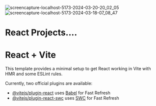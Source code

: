 ![screencapture-localhost-5173-2024-03-20-20_02_05](https://github.com/kashifjhanjaria/React-Project-Series-..-Season-One/assets/35094497/7f08953f-9dd6-43e6-83e1-1ed7dced3209)
![screencapture-localhost-5173-2024-03-18-07_08_47](https://github.com/kashifjhanjaria/React-Project-Series-..-Season-One/assets/35094497/493b7aac-21c5-4b05-a776-c71e40458d25)
# React Projects....
# React + Vite

This template provides a minimal setup to get React working in Vite with HMR and some ESLint rules.

Currently, two official plugins are available:

- [@vitejs/plugin-react](https://github.com/vitejs/vite-plugin-react/blob/main/packages/plugin-react/README.md) uses [Babel](https://babeljs.io/) for Fast Refresh
- [@vitejs/plugin-react-swc](https://github.com/vitejs/vite-plugin-react-swc) uses [SWC](https://swc.rs/) for Fast Refresh

